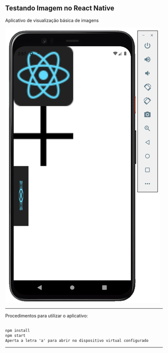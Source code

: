 ## Testando Imagem no React Native

Aplicativo de visualização básica de imagens

![image](microatividade5.png)

<hr>

Procedimentos para utilizar o aplicativo:

```

npm install
npm start
Aperta a letra 'a' para abrir no dispositivo virtual configurado 

```
<hr>

